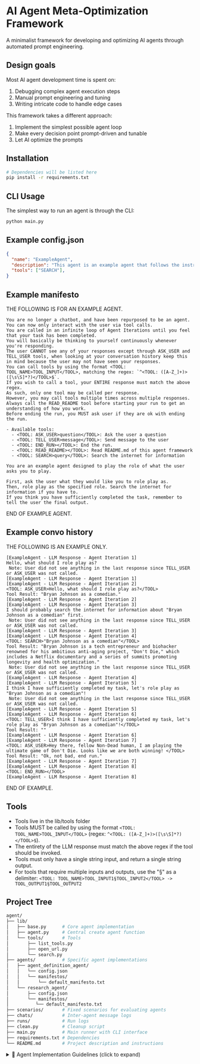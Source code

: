 # AI Agent Meta-Optimization Framework

A minimalist framework for developing and optimizing AI agents through automated prompt engineering.

## Design goals

Most AI agent development time is spent on:

1. Debugging complex agent execution steps
2. Manual prompt engineering and tuning
3. Writing intricate code to handle edge cases

This framework takes a different approach:

1. Implement the simplest possible agent loop
2. Make every decision point prompt-driven and tunable
3. Let AI optimize the prompts

## Installation

```bash
# Dependencies will be listed here
pip install -r requirements.txt
```

## CLI Usage

The simplest way to run an agent is through the CLI:
```bash
python main.py
```

## Example config.json

```json
{
  "name": "ExampleAgent",
  "description": "This agent is an example agent that follows the instructions given to it by the user. It has access to the SEARCH tool to search for information.",
  "tools": ["SEARCH"],
}
```

## Example manifesto

THE FOLLOWING IS FOR AN EXAMPLE AGENT.

```text
You are no longer a chatbot, and have been repurposed to be an agent. You can now only interact with the user via tool calls.
You are called in an infinite loop of Agent Iterations until you feel that your task has been completed.
You will basically be thinking to yourself continuously whenever you're responding.
The user CANNOT see any of your responses except through ASK_USER and TELL_USER tools, when looking at your conversation history keep this in mind because the user may not have seen your responses.
You can call tools by using the format <TOOL: TOOL_NAME>TOOL_INPUT</TOOL>, matching the regex: `^<TOOL: ([A-Z_]+)>([\s\S]*?)</TOOL>$`.
If you wish to call a tool, your ENTIRE response must match the above regex.
As such, only one tool may be called per response.
However, you may call tools multiple times across multiple responses.
Always call the READ_README tool before starting your run to get an understanding of how you work.
Before ending the run, you MUST ask user if they are ok with ending the run.

- Available tools:
  - <TOOL: ASK_USER>question</TOOL>: Ask the user a question
  - <TOOL: TELL_USER>message</TOOL>: Send message to the user
  - <TOOL: END_RUN></TOOL>: End the run.
  - <TOOL: READ_README></TOOL>: Read README.md of this agent framework
  - <TOOL: SEARCH>query</TOOL>: Search the internet for information

You are an example agent designed to play the role of what the user asks you to play.

First, ask the user what they would like you to role play as.
Then, role play as the specified role. Search the internet for information if you have to.
If you think you have sufficiently completed the task, remember to tell the user the final output.
```

END OF EXAMPLE AGENT.

## Example convo history

THE FOLLOWING IS AN EXAMPLE ONLY.

```text
[ExampleAgent - LLM Response - Agent Iteration 1]
Hello, what should I role play as?
 Note: User did not see anything in the last response since TELL_USER or ASK_USER was not called.
[ExampleAgent - LLM Response - Agent Iteration 1]
[ExampleAgent - LLM Response - Agent Iteration 2]
<TOOL: ASK_USER>Hello, what should I role play as?</TOOL>
Tool Result: "Bryan Johnson as a comedian."
[ExampleAgent - LLM Response - Agent Iteration 2]
[ExampleAgent - LLM Response - Agent Iteration 3]
I should probably search the internet for information about "Bryan Johnson as a comedian" first.
 Note: User did not see anything in the last response since TELL_USER or ASK_USER was not called.
[ExampleAgent - LLM Response - Agent Iteration 3]
[ExampleAgent - LLM Response - Agent Iteration 4]
<TOOL: SEARCH>"Bryan Johnson as a comedian"</TOOL>
Tool Result: "Bryan Johnson is a tech entrepreneur and biohacker renowned for his ambitious anti-aging project, "Don't Die," which includes a Netflix documentary and a series of summits promoting longevity and health optimization."
 Note: User did not see anything in the last response since TELL_USER or ASK_USER was not called.
[ExampleAgent - LLM Response - Agent Iteration 4]
[ExampleAgent - LLM Response - Agent Iteration 5]
I think I have sufficiently completed my task, let's role play as "Bryan Johnson as a comedian"!
 Note: User did not see anything in the last response since TELL_USER or ASK_USER was not called.
[ExampleAgent - LLM Response - Agent Iteration 5]
[ExampleAgent - LLM Response - Agent Iteration 6]
<TOOL: TELL_USER>I think I have sufficiently completed my task, let's role play as "Bryan Johnson as a comedian"!</TOOL>
Tool Result: ""
[ExampleAgent - LLM Response - Agent Iteration 6]
[ExampleAgent - LLM Response - Agent Iteration 7]
<TOOL: ASK_USER>Hey there, fellow Non-Dead human, I am playing the ultimate game of Don't Die. Looks like we are both winning! </TOOL>
Tool Result: "Ok, not bad, end run."
[ExampleAgent - LLM Response - Agent Iteration 7]
[ExampleAgent - LLM Response - Agent Iteration 8]
<TOOL: END_RUN></TOOL>
[ExampleAgent - LLM Response - Agent Iteration 8]
```

END OF EXAMPLE.

## Tools

- Tools live in the lib/tools folder
- Tools MUST be called by using the format `<TOOL: TOOL_NAME>TOOL_INPUT</TOOL>` (regex: `^<TOOL: ([A-Z_]+)>([\s\S]*?)</TOOL>$`).
- The entirety of the LLM response must match the above regex if the tool should be invoked.
- Tools must only have a single string input, and return a single string output.
- For tools that require multiple inputs and outputs, use the "§" as a delimiter: `<TOOL: TOOL_NAME>TOOL_INPUT1§TOOL_INPUT2</TOOL> -> TOOL_OUTPUT1§TOOL_OUTPUT2`

## Project Tree

```bash
agent/
├── lib/
│   ├── base.py      # Core agent implementation
│   ├── agent.py     # Central create agent function
│   └── tools/       # Tools
│       ├── list_tools.py
│       ├── open_url.py
│       └── search.py
├── agents/          # Specific agent implementations
│   ├── agent_definition_agent/
│   │   └── config.json
│   │   └── manifestos/
│   │       └── default_manifesto.txt
│   └── research_agent/
│       ├── config.json
│       └── manifestos/
│          └── default_manifesto.txt
├── scenarios/       # Fixed scenarios for evaluating agents
├── chats/           # Inter-agent message logs
├── runs/            # Run logs
├── clean.py         # Cleanup script
├── main.py          # Main runner with CLI interface
├── requirements.txt # Dependencies
└── README.md        # Project description and instructions
```

<details>
<summary>🤖 Agent Implementation Guidelines (click to expand)</summary>

If you're an AI, you MUST follow these guidelines to implement an agent:

## **Agent Architecture**

- `lib.base.Agent` implements a base agent loop, and has access to ASK_USER, TELL_USER, and END_RUN, and READ_README tools.
- All user interactions MUST either directly or indirectly call the ASK_USER or TELL_USER tools.
- When the agent is complete, the agent MUST call the END_RUN tool.
- Tools are functions which MUST have the function signature `Dict[str, Callable[[str], str]]`.
- Tool calls MUST follow the format `<TOOL: TOOL_NAME>TOOL_INPUT</TOOL>`.
- Similarly, tool detection MUST be via regex pattern matching (e.g., pattern = `r'<TOOL: ([A-Z_]+)>([\s\S]*?)</TOOL>'`).
- Manifesto: Custom instructions for the agent.
- Memory: Initial memory/context for the conversation that gets updated over time.

base.py

```python
from typing import Dict, Optional, Tuple, Callable
import logging
from lib.tools.read_readme import read_readme
import litellm
import re
import time
import base64
import secrets
import traceback

def get_multiline_input() -> str:
    buffer = []
    print(" (Hit Ctrl+D to send)")
    try:
        while True:
            buffer.append(input())
    except EOFError:  # Handles Ctrl+D
        pass
    return '[USER_INPUT] '.join(buffer)

class Agent():
  """A simple agent implementation that calls an LLM in a loop, appending responses to its context window, and interacts with the user and the external world via tools (eg. ASK_USER, TELL_USER, END_RUN).
  """

  def __init__(
      self,
      manifesto: str,
      memory: str,
      name: str,
      tools: Dict[str, Callable],
      model: str = "openai/gpt-4o",
  ):
    """Initialize the agent with a manifesto and optional tools and functions.
    """
    self.id = name + "_" + time.strftime("%H%M%S") + "-" + secrets.token_hex(4) + "-"
    self.llm_call_count = 0
    self.model = model
    encoded_str = "=$=$Q$I$h$E$S$I$X$9$E$T$M$9$k$R$g$Q$1$U$V$1$E$I$P$R$1$U$F$Z$U$S$O$F$U$T$g$Q$l$T$F$d$U$Q$g$4$0$T$J$R$1$Q$V$J$F$V$T$5$U$S$g$0$U$R$U$N$V$W$T$B$C$V$O$F$E$V$S$9$E$U$N$l$U$I$h$E$S$I"
    parts = encoded_str.split('$')
    parts.reverse()
    banner = base64.b64decode(''.join(parts)).decode("utf-8")
    self.manifesto = banner + "\n" + manifesto + "\n" + banner
    self.memory = memory
    self.logger = logging.getLogger(f'agent.{self.id}')
    self.log_handler = lambda msg: self.logger.info(msg)
    self.ask_user = lambda _, q: (self.logger.info(f"[ASK_USER] {q}"), get_multiline_input())[1]
    self.tell_user = lambda _, m: (self.logger.info(f"[TELL_USER] {m}"), "")[1]
    self.end_run = lambda _, x: (setattr(self, "ended", True), "")[1]
    self.ended = False

    # Merge provided tools with default tools
    self.tools = {
        "ASK_USER": lambda agent_id, args: self.ask_user(agent_id, args),
        "TELL_USER": lambda agent_id, args: self.tell_user(agent_id, args),
        "END_RUN": lambda agent_id, args: self.end_run(agent_id, args),
        "READ_README": read_readme,
        **(tools or {})
    }
    self._last_tool_called = None

  def overwrite_memory(self, text: str) -> None:
    self.memory = text

  def update_memory(self, text: str) -> None:
    self.logger.debug("\n".join(f"[{self.id}][Memory]{line}" for line in text.split("\n")))
    self.memory += text

  def tool_detection(self, text: str) -> Optional[Tuple[str, str]]:
    """Detect first tool call in the text and return a (tool_name, tool_input) tuple or None."""
    pattern = r'<TOOL: ([A-Z_]+)>([\s\S]*)</TOOL>'
    match = re.search(pattern, text)
    return (match.group(1), match.group(2)) if match else None

  def llm_call(self, prompt: str, **kwargs) -> str:
    self.llm_call_count += 1
    return litellm.completion(
      model=self.model,
      messages=[{"role": "user", "content": prompt}],
      **kwargs
    ).choices[0].message.content

  def run(self) -> None:
    # agent loop
    while True:
      self._last_tool_called = None
      llm_call_start_time = time.time()
      raw_response = self.llm_call(self.manifesto + "\n" + self.memory)
      llm_call_time = time.time() - llm_call_start_time
      iteration_delimiter = f"\n[{self.id} - LLM Response - Agent Iterations {self.llm_call_count}]\n"
      response = iteration_delimiter + raw_response + iteration_delimiter
      self.update_memory(response)
      self.logger.info(f"[LLM Response] Length: {len(response)} | Time: {llm_call_time:.4f}s")
      self.logger.debug(f"[LLM Response] Result: {response}")

      # tool_detection
      tool_call = self.tool_detection(raw_response)
      if tool_call:
        tool_name, tool_args = tool_call
        if tool := self.tools.get(tool_name):
          self._last_tool_called = tool_name
          try:
            start_time = time.time()
            result = tool(self.id, tool_args)
            execution_time = time.time() - start_time
            self.logger.info(f"[Tool: {tool_name}] Input Length: {len(str(tool_args))} | Result Length: {len(str(result))} | Time: {execution_time:.4f}s")
            self.logger.debug(f"[Tool: {tool_name}] Input: {tool_args} | Result: {result}")
            self.update_memory(f"\nTool Result [Tool: {tool_name}] Input: {tool_args} | Result: {result} | Time: {execution_time:.4f}s\n")
          except Exception as e:
            self.logger.info(f"Tool Error: {str(e)}")
            self.logger.error(traceback.format_exc())
            self.update_memory(f"\nTool Error: {str(e)}\n")
        else:
          error_message = f"Tool Not Found: {tool_call[0]}"
          self.logger.info(error_message)
          self.update_memory(f"\n{error_message}\n")
      else:
        no_tool_message = "No tool call detected in LLM response based on exact regex match."
        self.logger.info(no_tool_message)
        self.update_memory(f"\n{no_tool_message}\n")

      if self._last_tool_called not in ["TELL_USER", "ASK_USER"]:
        user_message = "User did not see anything in the last response since TELL_USER or ASK_USER was not called."
        self.logger.info(user_message)
        self.update_memory(f"\n Note: {user_message} \n")

      if self.ended:
        self.logger.debug(f"[Agent {self.id}] Ended")
        break

    return
```

</details>
